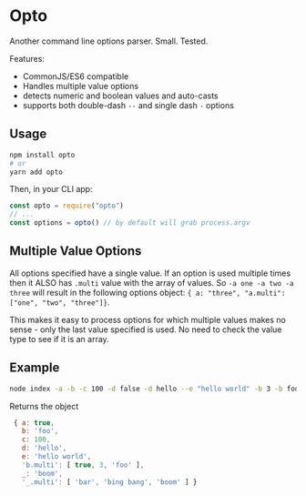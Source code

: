 # Opto 

Another command line options parser. Small. Tested. 

Features:

- CommonJS/ES6 compatible
- Handles multiple value options
- detects numeric and boolean values and auto-casts
- supports both double-dash `--` and single dash `-` options

## Usage

```bash
npm install opto
# or
yarn add opto
```

Then, in your CLI app:

```javascript
const opto = require("opto")
// ...
const options = opto() // by default will grab process.argv
```

## Multiple Value Options

All options specified have a single value. If an option is used multiple times then it ALSO has `.multi` value with the array of values. So `-a one -a two -a three` will result in the following options object: `{ a: "three", "a.multi": ["one", "two", "three"]}`. 

This makes it easy to process options for which multiple values makes no sense - only the last value specified is used. No need to check the value type to see if it is an array.

## Example

```bash
node index -a -b -c 100 -d false -d hello --e "hello world" -b 3 -b foo bar "bing bang" boom
```

Returns the object

```javascript
 { a: true,
   b: 'foo',
   c: 100,
   d: 'hello',
   e: 'hello world',
   'b.multi': [ true, 3, 'foo' ],
   _: 'boom',
   '_.multi': [ 'bar', 'bing bang', 'boom' ] }
```

